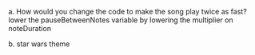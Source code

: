 
a. How would you change the code to make the song play twice as fast?
    lower the pauseBetweenNotes variable by lowering the multiplier on noteDuration

b. star wars theme